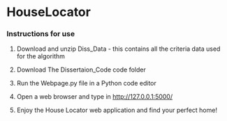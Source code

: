 # HouseLocator

### Instructions for use ###

1. Download and unzip Diss_Data - this contains all the criteria data used for the algorithm

2. Download The Dissertaion_Code code folder

3. Run the Webpage.py file in a Python code editor

4. Open a web browser and type in http://127.0.0.1:5000/

5. Enjoy the House Locator web application and find your perfect home!
